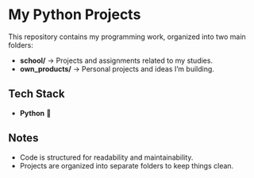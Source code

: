 # My Python Projects  

This repository contains my programming work, organized into two main folders:  

- **school/** → Projects and assignments related to my studies.  
- **own_products/** → Personal projects and ideas I’m building.  

## Tech Stack  
- **Python** 🐍   

## Notes  
- Code is structured for readability and maintainability.  
- Projects are organized into separate folders to keep things clean.  
